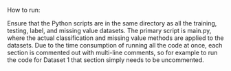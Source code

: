 How to run:

Ensure that the Python scripts are in the same directory as all the training, testing, label, and missing value datasets.  The primary script is main.py, where the actual classification and missing value methods are applied to the datasets.  Due to the time consumption of running all the code at once, each section is commented out with multi-line comments, so for example to run the code for Dataset 1 that section simply needs to be uncommented.